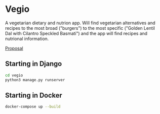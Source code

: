 # Vegio
A vegetarian dietary and nutrion app.  Will find vegetarian alternatives and recipes to the most broad ("burgers") to the most specific ("Golden Lentil Dal with Cilantro Speckled Basmati") and the app will find recipes and nutrional information.  

[Proposal](proposal.md)

## Starting in Django
```sh
cd vegio
python3 manage.py runserver
```

## Starting in Docker
```sh
docker-compose up --build
```

